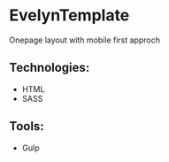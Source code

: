 # EvelynTemplate

Onepage layout with mobile first approch

## Technologies:

- HTML
- SASS

## Tools:

- Gulp
